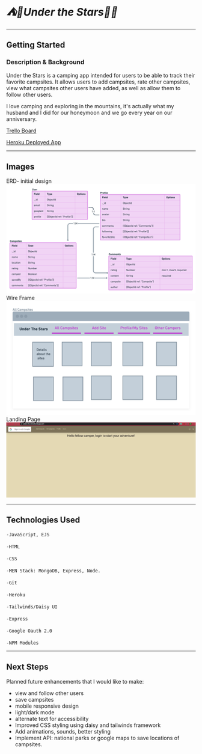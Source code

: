 # **_⛺🌟Under the Stars🌟⛺_**
_____

## Getting Started
### **Description & Background**
Under the Stars is a camping app intended for users to be able to track their favorite campsites. It allows users to add campsites, rate other campsites, view what campsites other users have added, as well as allow them to follow other users. 

I love camping and exploring in the mountains, it's actually what my husband and I did for our honeymoon and we go every year on our anniversary. 


[Trello Board](https://trello.com/b/D6fD53dQ/under-the-stars)

[Heroku Deployed App](https://under-the-stars.herokuapp.com/)


___

## Images
ERD- initial design
![ERD](public/images/readme/erd.png)
Wire Frame
![Wire Frame](public/images/readme/wf1.png)
Landing Page
![Landing Page](public/images/readme/landingpage.png)


___


## Technologies Used

    -JavaScript, EJS

    -HTML

    -CSS
    
    -MEN Stack: MongoDB, Express, Node. 

    -Git

    -Heroku

    -Tailwinds/Daisy UI

    -Express

    -Google Oauth 2.0 

    -NPM Modules




---

## Next Steps

 Planned future enhancements that I would like to make:
  
 
- view and follow other users
- save campsites
- mobile responsive design
- light/dark mode
- alternate text for accessibility 
- Improved CSS styling using daisy and tailwinds framework
- Add animations, sounds, better styling
- Implement API: national parks or google maps to save locations of campsites. 




